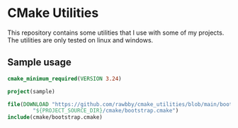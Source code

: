 CMake Utilities
===

This repository contains some utilities that I use with some of my projects.
The utilities are only tested on linux and windows.

Sample usage
---

```cmake
cmake_minimum_required(VERSION 3.24)

project(sample)

file(DOWNLOAD "https://github.com/rawbby/cmake_utilities/blob/main/bootstrap.cmake"
        "${PROJECT_SOURCE_DIR}/cmake/bootstrap.cmake")
include(cmake/bootstrap.cmake)
```
